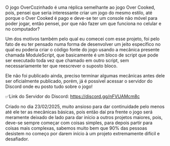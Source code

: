 O jogo OverCozinhado é uma réplica semelhante ao jogo Over Cooked, pois, pensei que seria interessante criar um jogo do mesmo estilo, até porque o Over Cooked é pago e deve-se ter um console não móvel para poder jogar, então pensei, por que não fazer um que funciona no celular e no computador?

Um dos motivos também pelo qual eu comecei com esse projeto, foi pelo fato de eu ter pensado numa forma de desenvolver um jeito específico no qual eu poderia criar o código fonte do jogo usando a mecânica presente chamada ModuleScript, que basicamente é um bloco de script que pode ser executado toda vez que chamado em outro script, sem necessariamente ter que reescrever o suposto bloco.

Ele não foi publicado ainda, preciso terminar algumas mecânicas antes dele ser oficialmente publicado, porém, já é possível acessar o servidor do Discord onde eu posto tudo sobre o jogo!

✅Link do Servidor do Discord: https://discord.gg/nFVUAMcm8c

Criado no dia 23/02/2025, muito ansioso para dar continuidade pelo menos até ele ter as mecânicas básicas, pois então daí pra frente o jogo será meramente deixado de lado para dar início a outros projetos maiores, pois, deve-se sempre começar com coisas simples, para depois partir para coisas mais complexas, sabemos muito bem que 90% das pessoas desistem no começo por darem início à um projeto extremamente difícil e desafiador.
